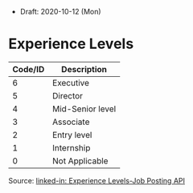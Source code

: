 * Draft: 2020-10-12 (Mon)

# Experience Levels

| Code/ID | Description      |
|---------|------------------|
| 6       | Executive        |
| 5       | Director         |
| 4       | Mid-Senior level |
| 3       | Associate        |
| 2       | Entry level      |
| 1       | Internship       |
| 0       | Not Applicable   |
Source: [linked-in: Experience Levels-Job Posting API](https://developer.linkedin.com/docs/v1/job-posting/job-fields/experience-levels)
